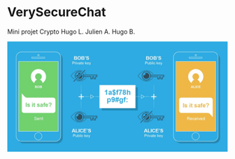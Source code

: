 # VerySecureChat
Mini projet Crypto 
Hugo L.
Julien A.
Hugo B.

![background](https://github.com/firling/VerySecureChat/raw/main/background.jpeg)
